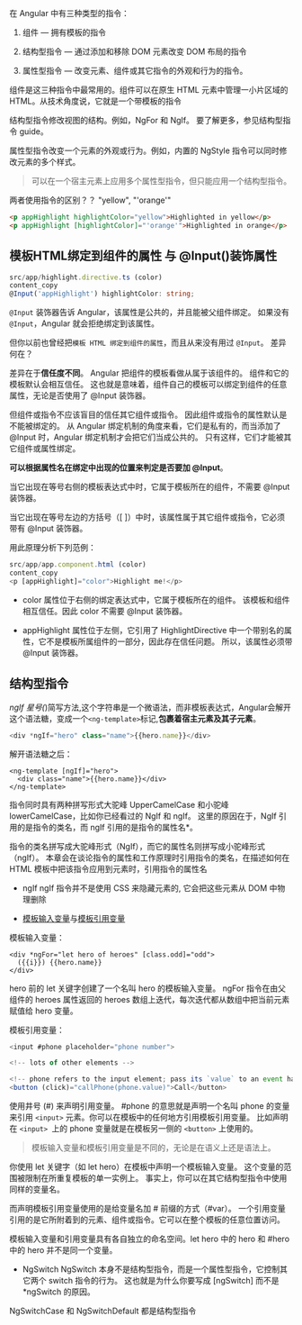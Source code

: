 
在 Angular 中有三种类型的指令：

1. 组件 — 拥有模板的指令

2. 结构型指令 — 通过添加和移除 DOM 元素改变 DOM 布局的指令

3. 属性型指令 — 改变元素、组件或其它指令的外观和行为的指令。

组件是这三种指令中最常用的。组件可以在原生 HTML 元素中管理一小片区域的 HTML。从技术角度说，它就是一个带模板的指令

结构型指令修改视图的结构。例如，NgFor 和 NgIf。 要了解更多，参见结构型指令 guide。

属性型指令改变一个元素的外观或行为。例如，内置的 NgStyle 指令可以同时修改元素的多个样式。

>可以在一个宿主元素上应用多个属性型指令，但只能应用一个结构型指令。

两者使用指令的区别？？ "yellow", "'orange'"
```html
<p appHighlight highlightColor="yellow">Highlighted in yellow</p>
<p appHighlight [highlightColor]="'orange'">Highlighted in orange</p>
```

## 模板HTML绑定到组件的属性 与 @Input()装饰属性
```ts
src/app/highlight.directive.ts (color)
content_copy
@Input('appHighlight') highlightColor: string;
```
`@Input` 装饰器告诉 Angular，该属性是公共的，并且能被父组件绑定。 如果没有 `@Input`，Angular 就会拒绝绑定到该属性。

但你以前也曾经把`模板 HTML 绑定到组件的属性`，而且从来没有用过 `@Input`。 差异何在？

差异在于**信任度不同**。 
Angular 把组件的模板看做从属于该组件的。 组件和它的模板默认会相互信任。 这也就是意味着，组件自己的模板可以绑定到组件的任意属性，无论是否使用了 @Input 装饰器。

但组件或指令不应该盲目的信任其它组件或指令。 因此组件或指令的属性默认是不能被绑定的。 从 Angular 绑定机制的角度来看，它们是私有的，而当添加了 @Input 时，Angular 绑定机制才会把它们当成公共的。 只有这样，它们才能被其它组件或属性绑定。

**可以根据属性名在绑定中出现的位置来判定是否要加 @Input**。

当它出现在等号右侧的模板表达式中时，它属于模板所在的组件，不需要 @Input 装饰器。

当它出现在等号左边的方括号（[ ]）中时，该属性属于其它组件或指令，它必须带有 @Input 装饰器。

用此原理分析下列范例：
```ts
src/app/app.component.html (color)
content_copy
<p [appHighlight]="color">Highlight me!</p>
```
* color 属性位于右侧的绑定表达式中，它属于模板所在的组件。 该模板和组件相互信任。因此 color 不需要 @Input 装饰器。

* appHighlight 属性位于左侧，它引用了 HighlightDirective 中一个带别名的属性，它不是模板所属组件的一部分，因此存在信任问题。 所以，该属性必须带 @Input 装饰器。

## 结构型指令

*ngIf 星号(*)简写方法,这个字符串是一个微语法，而非模板表达式，Angular会解开这个语法糖，变成一个`<ng-template>`标记,**包裹着宿主元素及其子元素**。
```js
<div *ngIf="hero" class="name">{{hero.name}}</div>
```
解开语法糖之后：
```JS
<ng-template [ngIf]="hero">
  <div class="name">{{hero.name}}</div>
</ng-template>
```

指令同时具有两种拼写形式大驼峰 UpperCamelCase 和小驼峰 lowerCamelCase，比如你已经看过的 NgIf 和 ngIf。 这里的原因在于，NgIf 引用的是指令的类名，而 ngIf 引用的是指令的属性名*。

指令的类名拼写成大驼峰形式（NgIf），而它的属性名则拼写成小驼峰形式（ngIf）。 本章会在谈论指令的属性和工作原理时引用指令的类名，在描述如何在 HTML 模板中把该指令应用到元素时，引用指令的属性名

* ngIf
ngIf 指令并不是使用 CSS 来隐藏元素的, 它会把这些元素从 DOM 中物理删除

* [模板输入变量](https://angular.cn/guide/structural-directives#template-input-variable)与[模板引用变量](https://angular.cn/guide/template-syntax#template-reference-variables--var-)

模板输入变量：
```JS
<div *ngFor="let hero of heroes" [class.odd]="odd">
  ({{i}}) {{hero.name}}
</div>
```
hero 前的 let 关键字创建了一个名叫 hero 的模板输入变量。 ngFor 指令在由父组件的 heroes 属性返回的 heroes 数组上迭代，每次迭代都从数组中把当前元素赋值给 hero 变量。

模板引用变量：
```js
<input #phone placeholder="phone number">

<!-- lots of other elements -->

<!-- phone refers to the input element; pass its `value` to an event handler -->
<button (click)="callPhone(phone.value)">Call</button>
```
使用井号 (#) 来声明引用变量。 #phone 的意思就是声明一个名叫 phone 的变量来引用 `<input>` 元素。你可以在模板中的任何地方引用模板引用变量。 比如声明在 `<input> `上的 phone 变量就是在模板另一侧的 `<button>` 上使用的。

>模板输入变量和模板引用变量是不同的，无论是在语义上还是语法上。

你使用 let 关键字（如 let hero）在模板中声明一个模板输入变量。 这个变量的范围被限制在所重复模板的单一实例上。 事实上，你可以在其它结构型指令中使用同样的变量名。

而声明模板引用变量使用的是给变量名加 # 前缀的方式（#var）。 一个引用变量引用的是它所附着到的元素、组件或指令。它可以在整个模板的任意位置访问。

模板输入变量和引用变量具有各自独立的命名空间。let hero 中的 hero 和 #hero 中的 hero 并不是同一个变量。

* NgSwitch
NgSwitch 本身不是结构型指令，而是一个属性型指令，它控制其它两个 switch 指令的行为。 这也就是为什么你要写成 [ngSwitch] 而不是 *ngSwitch 的原因。

NgSwitchCase 和 NgSwitchDefault 都是结构型指令